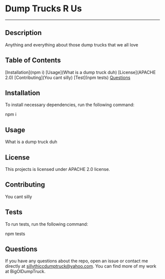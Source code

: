 
# Dump Trucks R Us
---
## Description

Anything and everything about those dump trucks that we all love

## Table of Contents

[Installation](npm i)
[Usage](What is a dump truck duh)
[License](APACHE 2.0)
[Contributing](You cant silly)
[Test](npm tests)
[Questions](BigOlDumpTruck)

## Installation

To install necessary dependencies, run the following command:

npm i

## Usage

What is a dump truck duh

## License

This projects is licensed under APACHE 2.0 license.

## Contributing

You cant silly

## Tests

To run tests, run the following command:

npm tests
    
## Questions 

If you have any questions about the repo, open an issue or contact me directly at sillythiccdumptruck@yahoo.com. You can find more of my work at BigOlDumpTruck.
